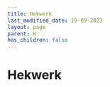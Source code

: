 ```yaml
---
title: Hekwerk
last_modified_date: 19-09-2023
layout: page
parent: H
has_children: false
---
```


Hekwerk
=======

